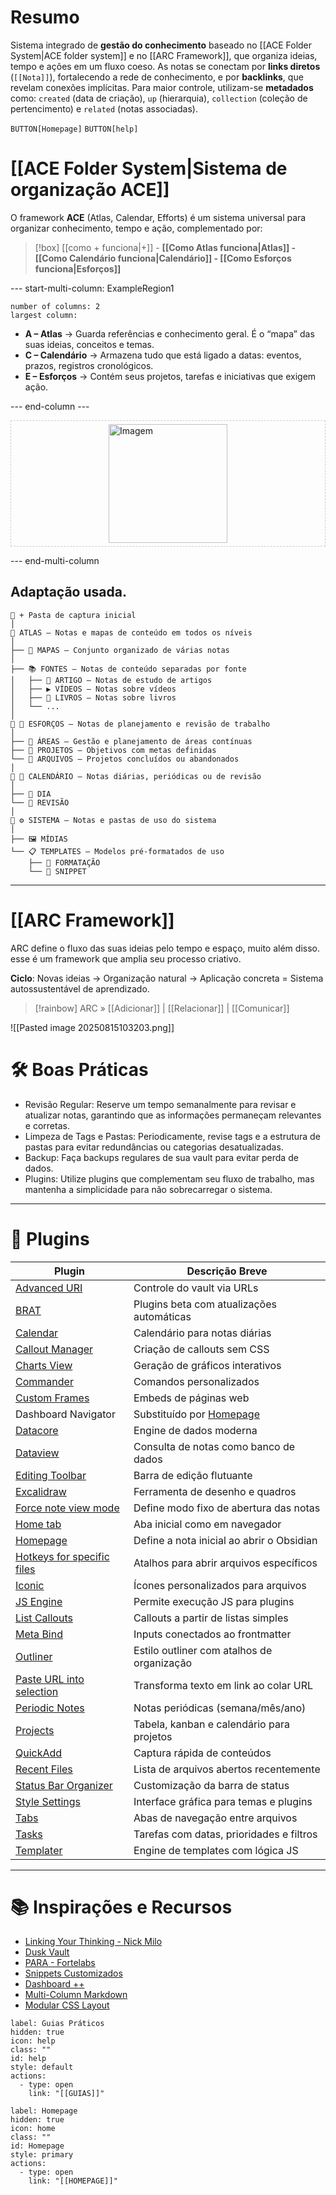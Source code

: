 # Resumo 

Sistema integrado de **gestão do conhecimento** baseado no [[ACE Folder System|ACE folder system]] e no [[ARC Framework]], que organiza ideias, tempo e ações em um fluxo coeso. As notas se conectam por **links diretos** (`[[Nota]]`), fortalecendo a rede de conhecimento, e por **backlinks**, que revelam conexões implícitas. Para maior controle, utilizam-se **metadados** como: `created` (data de criação), `up` (hierarquia), `collection` (coleção de pertencimento) e `related` 
(notas associadas).

`BUTTON[Homepage]` `BUTTON[help]`

# [[ACE Folder System|Sistema de organização ACE]] 
O framework **ACE** (Atlas, Calendar, Efforts) é um sistema universal para organizar conhecimento, tempo e ação, complementado por:

> [!box] [[como + funciona|+]] - **[[Como Atlas funciona|Atlas]] - [[Como Calendário funciona|Calendário]] - [[Como Esforços funciona|Esforços]]** 

--- start-multi-column: ExampleRegion1  
```column-settings  
number of columns: 2  
largest column:  
```


- **A – Atlas** → Guarda referências e conhecimento geral. É o “mapa” das suas ideias, conceitos e temas.
- **C – Calendário** → Armazena tudo que está ligado a datas: eventos, prazos, registros cronológicos.
- **E – Esforços** → Contém seus projetos, tarefas e iniciativas que exigem ação.



--- end-column ---

<div style="position:relative; min-height:200px; border:1px dashed #ccc">
  <img src="Pasted image 20250816180551.png" alt="Imagem" width="190"
       style="position:absolute; top:50%; left:50%; transform:translate(-50%, -50%);">
</div>

--- end-multi-column
## Adaptação usada.

```
📂 + Pasta de captura inicial
│
📂 ATLAS — Notas e mapas de conteúdo em todos os níveis
│
├── 🧭 MAPAS — Conjunto organizado de várias notas
│
├── 📚 FONTES — Notas de conteúdo separadas por fonte
│   ├── 📄 ARTIGO — Notas de estudo de artigos
│   ├── ▶️ VÍDEOS — Notas sobre vídeos
│   ├── 📙 LIVROS — Notas sobre livros
│   └── ...
│
📂 🚀 ESFORÇOS — Notas de planejamento e revisão de trabalho
│
├── 📂 ÁREAS — Gestão e planejamento de áreas contínuas
├── 📂 PROJETOS — Objetivos com metas definidas
└── 📂 ARQUIVOS — Projetos concluídos ou abandonados
│
📂 📅 CALENDÁRIO — Notas diárias, periódicas ou de revisão
│
├── 📂 DIA
└── 📂 REVISÃO
│
📂 ⚙️ SISTEMA — Notas e pastas de uso do sistema
│
├── 🖼️ MÍDIAS
└── 📋 TEMPLATES — Modelos pré-formatados de uso
    ├── 📂 FORMATAÇÃO
    └── 📂 SNIPPET

```
---

# [[ARC Framework]]
ARC define o fluxo das suas ideias pelo tempo e espaço, muito além disso. esse é um framework que amplia seu processo criativo.

**Ciclo**: Novas ideias → Organização natural → Aplicação concreta = Sistema autossustentável de aprendizado.

> [!rainbow] ARC » [[Adicionar]] | [[Relacionar]] | [[Comunicar]] 




![[Pasted image 20250815103203.png]]


# 🛠 Boas Práticas

- Revisão Regular: Reserve um tempo semanalmente para revisar e atualizar notas, garantindo que as informações permaneçam relevantes e corretas.
- Limpeza de Tags e Pastas: Periodicamente, revise tags e a estrutura de pastas para evitar redundâncias ou categorias desatualizadas.
- Backup: Faça backups regulares de sua vault para evitar perda de dados.
- Plugins: Utilize plugins que complementam seu fluxo de trabalho, mas mantenha a simplicidade para não sobrecarregar o sistema.
---
# 🔌 Plugins

| Plugin                                                                                         | Descrição Breve                                                           |
| ---------------------------------------------------------------------------------------------- | ------------------------------------------------------------------------- |
| [Advanced URI](https://github.com/Vinzent03/obsidian-advanced-uri)                             | Controle do vault via URLs                                                |
| [BRAT](https://github.com/TfTHacker/obsidian42-brat)                                           | Plugins beta com atualizações automáticas                                 |
| [Calendar](https://github.com/liamcain/obsidian-calendar-plugin)                               | Calendário para notas diárias                                             |
| [Callout Manager](https://github.com/eth-p/obsidian-callout-manager)                           | Criação de callouts sem CSS                                               |
| [Charts View](https://github.com/caronchen/obsidian-chartsview-plugin)                         | Geração de gráficos interativos                                           |
| [Commander](https://github.com/phibr0/obsidian-commander)                                      | Comandos personalizados                                                   |
| [Custom Frames](https://github.com/gino-ple-bags/obsidian-custom-frames)                       | Embeds de páginas web                                                     |
| Dashboard Navigator                                                                            | Substituído por [Homepage](https://github.com/mirnovov/obsidian-homepage) |
| [Datacore](https://github.com/blacksmithgu/obsidian-datacore)                                  | Engine de dados moderna                                                   |
| [Dataview](https://github.com/blacksmithgu/obsidian-dataview)                                  | Consulta de notas como banco de dados                                     |
| [Editing Toolbar](https://github.com/cumany/obsidian-editing-toolbar)                          | Barra de edição flutuante                                                 |
| [Excalidraw](https://github.com/zsviczian/obsidian-excalidraw-plugin)                          | Ferramenta de desenho e quadros                                           |
| [Force note view mode](https://github.com/bwca/obsidian-force-view-mode-of-note)               | Define modo fixo de abertura das notas                                    |
| [Home tab](https://github.com/oliverschwendener/obsidian-home-tab)                             | Aba inicial como em navegador                                             |
| [Homepage](https://github.com/mirnovov/obsidian-homepage)                                      | Define a nota inicial ao abrir o Obsidian                                 |
| [Hotkeys for specific files](https://github.com/Vinzent03/obsidian-hotkeys-for-specific-files) | Atalhos para abrir arquivos específicos                                   |
| [Iconic](https://github.com/aidenlx/obsidian-iconic)                                           | Ícones personalizados para arquivos                                       |
| [JS Engine](https://github.com/Fevol/obsidian-js-engine)                                       | Permite execução JS para plugins                                          |
| [List Callouts](https://github.com/mgmeyers/obsidian-list-callouts)                            | Callouts a partir de listas simples                                       |
| [Meta Bind](https://github.com/mnaouass/obsidian-meta-bind-plugin)                             | Inputs conectados ao frontmatter                                          |
| [Outliner](https://github.com/vslinko/obsidian-outliner)                                       | Estilo outliner com atalhos de organização                                |
| [Paste URL into selection](https://github.com/denolehov/obsidian-url-into-selection)           | Transforma texto em link ao colar URL                                     |
| [Periodic Notes](https://github.com/liamcain/obsidian-periodic-notes)                          | Notas periódicas (semana/mês/ano)                                         |
| [Projects](https://github.com/marcusolsson/obsidian-projects)                                  | Tabela, kanban e calendário para projetos                                 |
| [QuickAdd](https://github.com/chhoumann/quickadd)                                              | Captura rápida de conteúdos                                               |
| [Recent Files](https://github.com/tgrosinger/recent-files-obsidian)                            | Lista de arquivos abertos recentemente                                    |
| [Status Bar Organizer](https://github.com/L7Cy/obsidian-customizable-statusbar)                | Customização da barra de status                                           |
| [Style Settings](https://github.com/mgmeyers/obsidian-style-settings)                          | Interface gráfica para temas e plugins                                    |
| [Tabs](https://github.com/git-yustasse/obsidian-tabs)                                          | Abas de navegação entre arquivos                                          |
| [Tasks](https://github.com/obsidian-tasks-group/obsidian-tasks)                                | Tarefas com datas, prioridades e filtros                                  |
| [Templater](https://github.com/SilentVoid13/Templater)                                         | Engine de templates com lógica JS                                         |

---

# 📚 Inspirações e Recursos

- [Linking Your Thinking - Nick Milo](https://www.linkingyourthinking.com/)
- [Dusk Vault](https://github.com/DuskWasHere/dusk-obsidian-vault)
- [PARA - Fortelabs](https://fortelabs.com/blog/para/)
- [Snippets Customizados](https://github.com/NonakaVal/Obsidian-CSS-Snippets)
- [Dashboard ++](https://github.com/TfTHacker/DashboardPlusPlus)
- [Multi-Column Markdown](https://github.com/ckRobinson/multi-column-markdown)
- [Modular CSS Layout](https://github.com/efemkay/obsidian-modular-css-layout)


```meta-bind-button
label: Guias Práticos
hidden: true
icon: help
class: ""
id: help
style: default
actions:
  - type: open
    link: "[[GUIAS]]"

```

```meta-bind-button
label: Homepage
hidden: true
icon: home
class: ""
id: Homepage
style: primary
actions:
  - type: open
    link: "[[HOMEPAGE]]"

```
